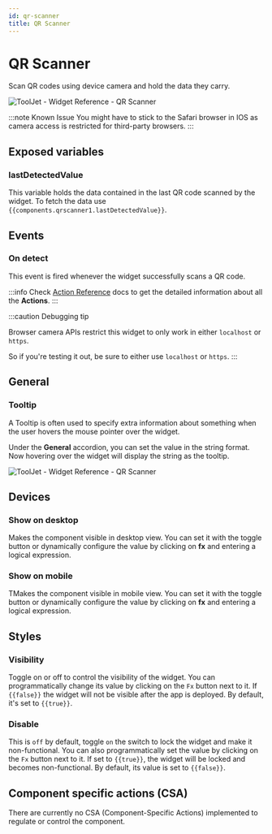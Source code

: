 ```yaml
---
id: qr-scanner
title: QR Scanner
---
```

# QR Scanner
Scan QR codes using device camera and hold the data they carry.

<div style={{textAlign: 'center'}}>

<img className="screenshot-full" src="/img/widgets/qr-scanner/qr-scanner.jpeg" alt="ToolJet - Widget Reference - QR Scanner" />

</div>

:::note Known Issue
You might have to stick to the Safari browser in IOS as camera access is restricted for third-party browsers.
:::

## Exposed variables
### lastDetectedValue

This variable holds the data contained in the last QR code scanned by the widget. To fetch the data use `{{components.qrscanner1.lastDetectedValue}}`.

## Events
### On detect

This event is fired whenever the widget successfully scans a QR code.

:::info
Check [Action Reference](/docs/category/actions-reference) docs to get the detailed information about all the **Actions**.
:::

:::caution Debugging tip

Browser camera APIs restrict this widget to only work in either `localhost` or `https`.

So if you're testing it out, be sure to either use `localhost` or `https`.
:::

## General
### Tooltip

A Tooltip is often used to specify extra information about something when the user hovers the 
mouse pointer over the widget.

Under the <b>General</b> accordion, you can set the value in the string format. 
Now hovering over the widget will display the string as the tooltip.

<div style={{textAlign: 'center'}}>

<img className="screenshot-full" src="/img/tooltip.png" alt="ToolJet - Widget Reference - QR Scanner" />

</div>

## Devices

### Show on desktop

Makes the component visible in desktop view. You can set it with the toggle button or dynamically configure the value by clicking on **fx** and entering a logical expression.
### Show on mobile

TMakes the component visible in mobile view. You can set it with the toggle button or dynamically configure the value by clicking on **fx** and entering a logical expression.

## Styles

### Visibility

Toggle on or off to control the visibility of the widget. You can programmatically change its value by clicking on the `Fx` button next to it. If `{{false}}` the widget will not be visible after the app is deployed. By default, it's set to `{{true}}`.

### Disable

This is `off` by default, toggle `on` the switch to lock the widget and make it non-functional. You can also programmatically set the value by clicking on the `Fx` button next to it. If set to `{{true}}`, the widget will be locked and becomes non-functional. By default, its value is set to `{{false}}`.

## Component specific actions (CSA)

There are currently no CSA (Component-Specific Actions) implemented to regulate or control the component.
